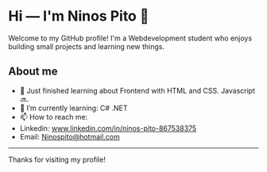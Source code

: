# Hi — I'm Ninos Pito 👋

Welcome to my GitHub profile! I'm a Webdevelopment student who enjoys building small projects and learning new things.

## About me
- 🔭 Just finished learning about Frontend with HTML and CSS. Javascript 🔜.
- 🌱 I’m currently learning: C# .NET
- 📫 How to reach me:
- Linkedin: www.linkedin.com/in/ninos-pito-867538375
- Email: Ninospito@hotmail.com

---
Thanks for visiting my profile!
